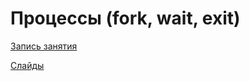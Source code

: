 # Процессы (fork, wait, exit)

[Запись занятия](https://www.youtube.com/watch?v=-Vmeobgh96k)

[Слайды](sem07.pdf)